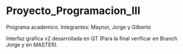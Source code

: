 # Proyecto_Programacion_III
Programa academico. Integrantes: Maynor, Jorge y Gilberto


Interfaz grafica v2 desarrollada en QT  (Para la final verificar en Branch Jorge y en MASTER).
